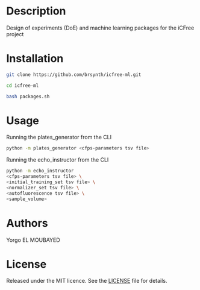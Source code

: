 
# Description

Design of experiments (DoE) and machine learning packages for the iCFree project

# Installation

~~~bash
git clone https://github.com/brsynth/icfree-ml.git
~~~

~~~bash
cd icfree-ml
~~~

~~~bash
bash packages.sh
~~~

# Usage

Running the plates_generator from the CLI

~~~bash
python -m plates_generator <cfps-parameters tsv file>
~~~

Running the echo_instructor from the CLI

~~~bash
python -m echo_instructor 
<cfps-parameters tsv file> \ 
<initial_training_set tsv file> \ 
<normalizer_set tsv file> \ 
<autofluorescence tsv file> \ 
<sample_volume> 
~~~

# Authors

Yorgo EL MOUBAYED

# License

Released under the MIT licence. See the [LICENSE](https://github.com/brsynth/icfree-ml/blob/main/LICENSE.md) file for details.
